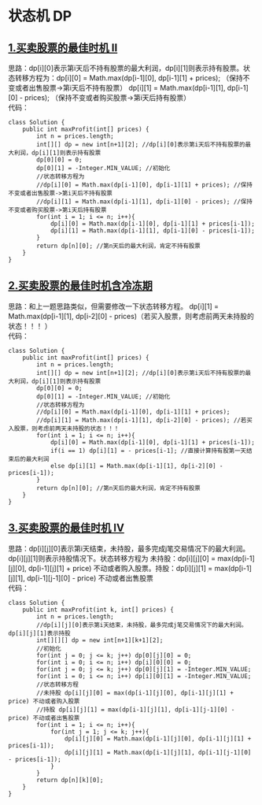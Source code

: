 # 状态机 DP

## [1.买卖股票的最佳时机 II](https://leetcode.cn/problems/best-time-to-buy-and-sell-stock-ii/description/)
思路：dp[i][0]表示第i天后不持有股票的最大利润，dp[i][1]则表示持有股票。状态转移方程为：dp[i][0] = Math.max(dp[i-1][0], dp[i-1][1] + prices); （保持不变或者出售股票->第i天后不持有股票） dp[i][1] = Math.max(dp[i-1][1], dp[i-1][0] - prices); （保持不变或者购买股票->第i天后持有股票）     
代码：
```
class Solution {
    public int maxProfit(int[] prices) {
        int n = prices.length;
        int[][] dp = new int[n+1][2]; //dp[i][0]表示第i天后不持有股票的最大利润，dp[i][1]则表示持有股票
        dp[0][0] = 0;
        dp[0][1] = -Integer.MIN_VALUE; //初始化
        //状态转移方程为
        //dp[i][0] = Math.max(dp[i-1][0], dp[i-1][1] + prices); //保持不变或者出售股票->第i天后不持有股票
        //dp[i][1] = Math.max(dp[i-1][1], dp[i-1][0] - prices); //保持不变或者购买股票->第i天后持有股票
        for(int i = 1; i <= n; i++){
            dp[i][0] = Math.max(dp[i-1][0], dp[i-1][1] + prices[i-1]);
            dp[i][1] = Math.max(dp[i-1][1], dp[i-1][0] - prices[i-1]);
        }
        return dp[n][0]; //第n天后的最大利润，肯定不持有股票
    }
}
```

## [2.买卖股票的最佳时机含冷冻期](https://leetcode.cn/problems/best-time-to-buy-and-sell-stock-with-cooldown/description/)
思路：和上一题思路类似，但需要修改一下状态转移方程。 dp[i][1] = Math.max(dp[i-1][1], dp[i-2][0] - prices)（若买入股票，则考虑前两天未持股的状态！！！ ）   
代码：
```
class Solution {
    public int maxProfit(int[] prices) {
        int n = prices.length;
        int[][] dp = new int[n+1][2]; //dp[i][0]表示第i天后不持有股票的最大利润，dp[i][1]则表示持有股票
        dp[0][0] = 0;
        dp[0][1] = -Integer.MIN_VALUE; //初始化
        //状态转移方程为
        //dp[i][0] = Math.max(dp[i-1][0], dp[i-1][1] + prices); 
        //dp[i][1] = Math.max(dp[i-1][1], dp[i-2][0] - prices); //若买入股票，则考虑前两天未持股的状态！！！
        for(int i = 1; i <= n; i++){
            dp[i][0] = Math.max(dp[i-1][0], dp[i-1][1] + prices[i-1]);
            if(i == 1) dp[i][1] = - prices[i-1]; //直接计算持有股第一天结束后的最大利润
            else dp[i][1] = Math.max(dp[i-1][1], dp[i-2][0] - prices[i-1]);
        }
        return dp[n][0]; //第n天后的最大利润，肯定不持有股票
    }
}
```

## [3.买卖股票的最佳时机 IV](https://leetcode.cn/problems/best-time-to-buy-and-sell-stock-iv/description/)
思路：dp[i][j][0]表示第i天结束，未持股，最多完成j笔交易情况下的最大利润。dp[i][j][1]则表示持股情况下。状态转移方程为 未持股：dp[i][j][0] = max(dp[i-1][j][0], dp[i-1][j][1] + price) 不动或者购入股票。持股：dp[i][j][1] = max(dp[i-1][j][1], dp[i-1][j-1][0] - price) 不动或者出售股票   
代码：
```
class Solution {
    public int maxProfit(int k, int[] prices) {
        int n = prices.length;
        //dp[i][j][0]表示第i天结束，未持股，最多完成j笔交易情况下的最大利润。dp[i][j][1]表示持股
        int[][][] dp = new int[n+1][k+1][2];
        //初始化
        for(int j = 0; j <= k; j++) dp[0][j][0] = 0;
        for(int i = 0; i <= n; i++) dp[i][0][0] = 0;
        for(int j = 0; j <= k; j++) dp[0][j][1] = -Integer.MIN_VALUE;
        for(int i = 0; i <= n; i++) dp[i][0][1] = -Integer.MIN_VALUE;
        //状态转移方程
        //未持股 dp[i][j][0] = max(dp[i-1][j][0], dp[i-1][j][1] + price) 不动或者购入股票
        //持股 dp[i][j][1] = max(dp[i-1][j][1], dp[i-1][j-1][0] - price) 不动或者出售股票
        for(int i = 1; i <= n; i++){
            for(int j = 1; j <= k; j++){
                dp[i][j][0] = Math.max(dp[i-1][j][0], dp[i-1][j][1] + prices[i-1]);
                dp[i][j][1] = Math.max(dp[i-1][j][1], dp[i-1][j-1][0] - prices[i-1]);
            }
        }
        return dp[n][k][0];
    }
}
```
